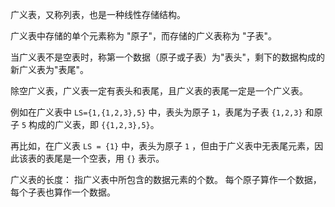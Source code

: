 广义表，又称列表，也是一种线性存储结构。

广义表中存储的单个元素称为 "原子"，而存储的广义表称为 "子表"。


当广义表不是空表时，称第一个数据（原子或子表）为"表头"，剩下的数据构成的新广义表为"表尾"。

除空广义表，广义表一定有表头和表尾，且广义表的表尾一定是一个广义表。

例如在广义表中 `LS={1,{1,2,3},5}` 中，表头为原子 `1`，表尾为子表 `{1,2,3}` 和原子 `5` 构成的广义表，即 `{{1,2,3},5}`。

再比如，在广义表 `LS = {1}` 中，表头为原子 `1` ，但由于广义表中无表尾元素，因此该表的表尾是一个空表，用 `{}` 表示。

广义表的长度：
指广义表中所包含的数据元素的个数。
每个原子算作一个数据，每个子表也算作一个数据。

